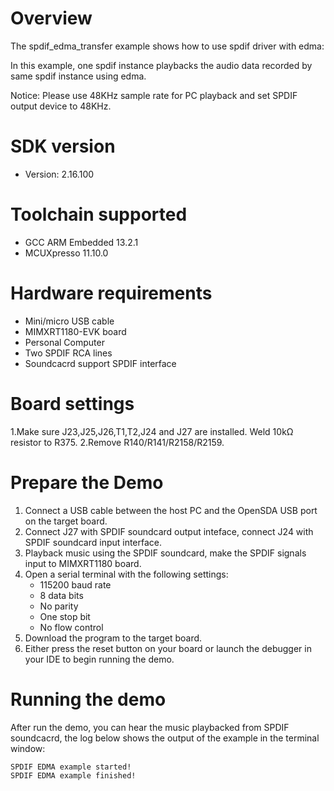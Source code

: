 Overview
========
The spdif_edma_transfer example shows how to use spdif driver with edma:

In this example, one spdif instance playbacks the audio data recorded by same spdif instance using edma.

Notice: Please use 48KHz sample rate for PC playback and set SPDIF output device to 48KHz.

SDK version
===========
- Version: 2.16.100

Toolchain supported
===================
- GCC ARM Embedded  13.2.1
- MCUXpresso  11.10.0

Hardware requirements
=====================
- Mini/micro USB cable
- MIMXRT1180-EVK board
- Personal Computer
- Two SPDIF RCA lines
- Soundcacrd support SPDIF interface

Board settings
==============
1.Make sure J23,J25,J26,T1,T2,J24 and J27 are installed. Weld 10kΩ resistor to R375.
2.Remove R140/R141/R2158/R2159.

Prepare the Demo
================
1.  Connect a USB cable between the host PC and the OpenSDA USB port on the target board.
2.  Connect J27 with SPDIF soundcard output inteface, connect J24 with SPDIF soundcard input interface.
3.  Playback music using the SPDIF soundcard, make the SPDIF signals input to MIMXRT1180 board.
4.  Open a serial terminal with the following settings:
    - 115200 baud rate
    - 8 data bits
    - No parity
    - One stop bit
    - No flow control
5.  Download the program to the target board.
6.  Either press the reset button on your board or launch the debugger in your IDE to begin running the demo.

Running the demo
================
After run the demo, you can hear the music playbacked from SPDIF soundcacrd, the log below shows the output of the example in the terminal window:
~~~~~~~~~~~~~~~~~~~~~~~~~~~~~~~~~~~
SPDIF EDMA example started!
SPDIF EDMA example finished!
~~~~~~~~~~~~~~~~~~~~~~~~~~~~~~~~~~~
